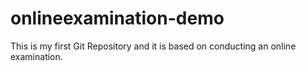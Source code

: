 # onlineexamination-demo
This is my first Git Repository and it is based on conducting an online examination.
